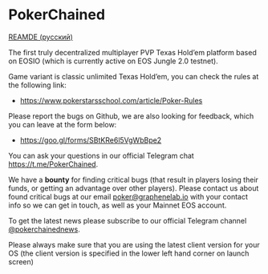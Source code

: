 # PokerChained

[REAMDE (русский)](https://github.com/GrapheneLab/PokerChained/blob/master/README_ru.md)

The first truly decentralized multiplayer PVP Texas Hold’em platform based on EOSIO (which is currently active on EOS Jungle 2.0 testnet).

Game variant is classic unlimited Texas Hold’em, you can check the rules at the following link:

* https://www.pokerstarsschool.com/article/Poker-Rules

Please report the bugs on Github, we are also looking for feedback, which you can leave at the form below:
* https://goo.gl/forms/SBtKRe6l5VgWbBpe2

You can ask your questions in our official Telegram chat https://t.me/PokerChained.

We have a **bounty** for finding critical bugs (that result in players losing their funds, or getting an advantage over other players). Please contact us about found critical bugs at our email poker@graphenelab.io with your contact info so we can get in touch, as well as your Mainnet EOS account.

To get the latest news please subscribe to our official Telegram channel [@pokerchainednews](https://t.me/pokerchainednews).

Please always make sure that you are using the latest client version for your OS (the client version is specified in the lower left hand corner on launch screen)
